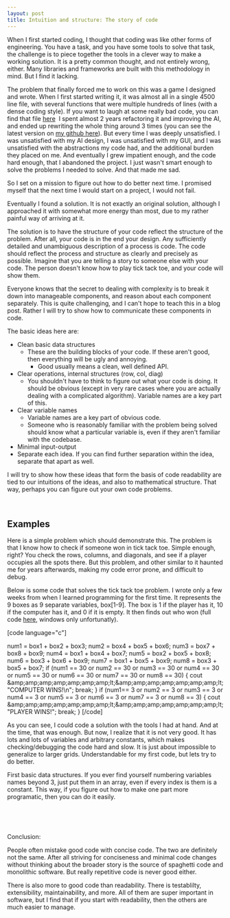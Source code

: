 ```yaml
---
layout: post
title: Intuition and structure: The story of code
---
```


When I first started coding, I thought that coding was like other forms of engineering. You have a task, and you have some tools to solve that task, the challenge is to piece together the tools in a clever way to make a working solution. It is a pretty common thought, and not entirely wrong, either. Many libraries and frameworks are built with this methodology in mind. But I find it lacking.

The problem that finally forced me to work on this was a game I designed and wrote. When I first started writing it, it was almost all in a single 4500 line file, with several functions that were multiple hundreds of lines (with a dense coding style). If you want to laugh at some really bad code, you can find that file <a href="https://gist.github.com/weepingwillowben/9f180dda531aed3249836efe12351033">here</a>  I spent almost 2 years refactoring it and improving the AI, and ended up rewriting the whole thing around 3 times (you can see the latest version on <a href="https://github.com/weepingwillowben/qtwargame">my github here</a>). But every time I was deeply unsatisfied. I was unsatisfied with my AI design, I was unsatisfied with my GUI, and I was unsatisfied with the abstractions my code had, and the additional burden they placed on me. And eventually I grew impatient enough, and the code hard enough, that I abandoned the project. I just wasn't smart enough to solve the problems I needed to solve. And that made me sad.

So I set on a mission to figure out how to do better next time. I promised myself that the next time I would start on a project, I would not fail.

Eventually I found a solution. It is not exactly an original solution, although I approached it with somewhat more energy than most, due to my rather painful way of arriving at it.

The solution is to have the structure of your code reflect the structure of the problem. After all, your code is in the end your design. Any sufficiently detailed and unambiguous description of a process is code. The code should reflect the process and structure as clearly and precisely as possible. Imagine that you are telling a story to someone else with your code. The person doesn't know how to play tick tack toe, and your code will show them.

Everyone knows that the secret to dealing with complexity is to break it down into manageable components, and reason about each component separately. This is quite challenging, and I can't hope to teach this in a blog post. Rather I will try to show how to communicate these components in code.

The basic ideas here are:
<ul>
 	<li>Clean basic data structures
<ul>
 	<li>These are the building blocks of your code. If these aren't good, then everything will be ugly and annoying.
<ul>
 	<li>Good usually means a clean, well defined API.</li>
</ul>
</li>
</ul>
</li>
 	<li>Clear operations, internal structures (row, col, diag)
<ul>
 	<li>You shouldn't have to think to figure out what your code is doing. It should be obvious (except in very rare cases where you are actually dealing with a complicated algorithm). Variable names are a key part of this.</li>
</ul>
</li>
 	<li>Clear variable names
<ul>
 	<li>Variable names are a key part of obvious code.</li>
 	<li>Someone who is reasonably familiar with the problem being solved should know what a particular variable is, even if they aren't familiar with the codebase.</li>
</ul>
</li>
 	<li>Minimal input-output</li>
 	<li>Separate each idea. If you can find further separation within the idea, separate that apart as well.</li>
</ul>
I will try to show how these ideas that form the basis of code readability are tied to our intuitions of the ideas, and also to mathematical structure. That way, perhaps you can figure out your own code problems.

&nbsp;

## Examples

Here is a simple problem which should demonstrate this. The problem is that I know how to check if someone won in tick tack toe. Simple enough, right? You check the rows, columns, and diagonals, and see if a player occupies all the spots there. But this problem, and other similar to it haunted me for years afterwards, making my code error prone, and difficult to debug.

Below is some code that solves the tick tack toe problem. I wrote only a few weeks from when I learned programming for the first time. It represents the 9 boxes as 9 separate variables, box[1-9]. The box is 1 if the player has it, 10 if the computer has it, and 0 if it is empty. It then finds out who won (full code <a href="https://gist.github.com/weepingwillowben/8786b84688936e206408d71ae040c18e">here</a>, windows only unfortunatly).

[code language="c"]

num1 = box1 + box2 + box3;
num2 = box4 + box5 + box6;
num3 = box7 + box8 + box9;
num4 = box1 + box4 + box7;
num5 = box2 + box5 + box8;
num6 = box3 + box6 + box9;
num7 = box1 + box5 + box9;
num8 = box3 + box5 + box7;
if (num1 == 30 or num2 == 30 or num3 == 30 or num4 == 30 or num5 == 30 or num6 == 30 or num7 == 30 or num8 == 30)
{
cout &amp;amp;amp;amp;amp;amp;amp;amp;lt;&amp;amp;amp;amp;amp;amp;amp;amp;lt; "COMPUTER WINS!\n";
break;
}
if (num1== 3 or num2 == 3 or num3 == 3 or num4 == 3 or num5 == 3 or num6 == 3 or num7 == 3 or num8 == 3)
{
cout &amp;amp;amp;amp;amp;amp;amp;amp;lt;&amp;amp;amp;amp;amp;amp;amp;amp;lt; "PLAYER WINS!";
break;
}
[/code]

As you can see, I could code a solution with the tools I had at hand. And at the time, that was enough. But now, I realize that it is not very good. It has lots and lots of variables and arbitrary constants, which makes checking/debugging the code hard and slow. It is just about impossible to generalize to larger grids. Understandable for my first code, but lets try to do better.

First basic data structures. If you ever find yourself numbering variables names beyond 3, just put them in an array, even if every index is them is a constant. This way, if you figure out how to make one part more programatic, then you can do it easily.

&nbsp;

&nbsp;

Conclusion:

People often mistake good code with concise code. The two are definitely not the same. After all striving for conciseness and minimal code changes without thinking about the broader story is the source of spaghetti code and monolithic software. But really repetitive code is never good either.

There is also more to good code than readability. There is testablilty, extensibility, maintainability, and more. All of them are super important in software, but I find that if you start with readability, then the others are much easier to manage.
